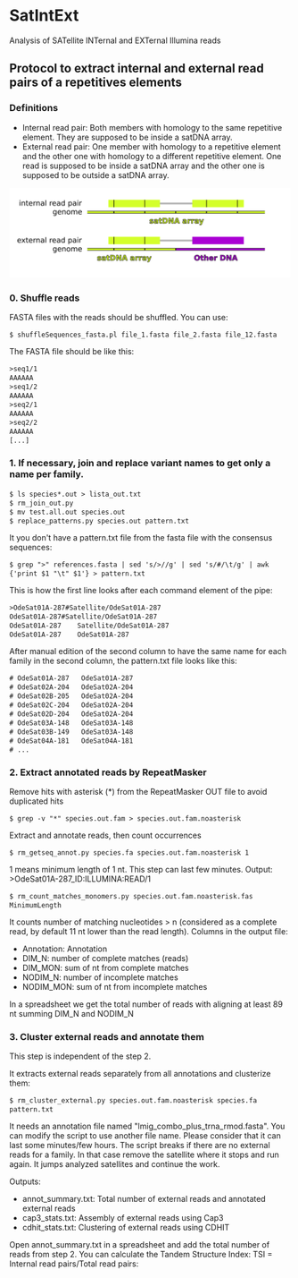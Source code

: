 # SatIntExt
Analysis of SATellite INTernal and EXTernal Illumina reads

## Protocol to extract internal and external read pairs of a repetitives elements

### Definitions

- Internal read pair: Both members with homology to the same repetitive element. They are supposed to be inside a satDNA array.
- External read pair: One member with homology to a repetitive element and the other one with homology to a different repetitive element. One read is supposed to be inside a satDNA array and the other one is supposed to be outside a satDNA array.

![My image](https://github.com/fjruizruano/SatIntExt/blob/main/internal_external_read_pairs.png)

### 0. Shuffle reads

FASTA files with the reads should be shuffled. You can use:
```
$ shuffleSequences_fasta.pl file_1.fasta file_2.fasta file_12.fasta
```

The FASTA file should be like this:
```
>seq1/1
AAAAAA
>seq1/2
AAAAAA
>seq2/1
AAAAAA
>seq2/2
AAAAAA
[...]
```

### 1. If necessary, join and replace variant names to get only a name per family.

```
$ ls species*.out > lista_out.txt
$ rm_join_out.py
$ mv test.all.out species.out
$ replace_patterns.py species.out pattern.txt
```

It you don't have a pattern.txt file from the fasta file with the consensus sequences:
```
$ grep ">" references.fasta | sed 's/>//g' | sed 's/#/\t/g' | awk {'print $1 "\t" $1'} > pattern.txt
```

This is how the first line looks after each command element of the pipe:
```
>OdeSat01A-287#Satellite/OdeSat01A-287
OdeSat01A-287#Satellite/OdeSat01A-287
OdeSat01A-287    Satellite/OdeSat01A-287
OdeSat01A-287    OdeSat01A-287
```

After manual edition of the second column to have the same name for each family in the second column, the pattern.txt file looks like this:
```
# OdeSat01A-287   OdeSat01A-287
# OdeSat02A-204   OdeSat02A-204
# OdeSat02B-205   OdeSat02A-204
# OdeSat02C-204   OdeSat02A-204
# OdeSat02D-204   OdeSat02A-204
# OdeSat03A-148   OdeSat03A-148
# OdeSat03B-149   OdeSat03A-148
# OdeSat04A-181   OdeSat04A-181
# ...
```

### 2. Extract annotated reads by RepeatMasker

Remove hits with asterisk (*) from the RepeatMasker OUT file to avoid duplicated hits

```
$ grep -v "*" species.out.fam > species.out.fam.noasterisk
```

Extract and annotate reads, then count occurrences
```
$ rm_getseq_annot.py species.fa species.out.fam.noasterisk 1
```
1 means minimum length of 1 nt.
This step can last few minutes.
Output: >OdeSat01A-287_ID:ILLUMINA:READ/1

```
$ rm_count_matches_monomers.py species.out.fam.noasterisk.fas MinimumLength
```
It counts number of matching nucleotides > n (considered as a complete read, by default 11 nt lower than the read length).
Columns in the output file:
* Annotation: Annotation
* DIM_N: number of complete matches (reads)
* DIM_MON: sum of nt from complete matches
* NODIM_N: number of incomplete matches 
* NODIM_MON: sum of nt from incomplete matches

In a spreadsheet we get the total number of reads with aligning at least 89 nt summing DIM_N and NODIM_N

### 3. Cluster external reads and annotate them

This step is independent of the step 2.

It extracts external reads separately from all annotations and clusterize them:
```
$ rm_cluster_external.py species.out.fam.noasterisk species.fa pattern.txt
```

It needs an annotation file named "lmig_combo_plus_trna_rmod.fasta". You can modify the script to use another file name.
Please consider that it can last some minutes/few hours.
The script breaks if there are no external reads for a family. In that case remove the satellite where it stops and run again. It jumps analyzed satellites and continue the work.

Outputs:
* annot_summary.txt: Total number of external reads and annotated external reads
* cap3_stats.txt: Assembly of external reads using Cap3
* cdhit_stats.txt: Clustering of external reads using CDHIT

Open annot_summary.txt in a spreadsheet and add the total number of reads from step 2.
You can calculate the Tandem Structure Index: TSI = Internal read pairs/Total read pairs:

